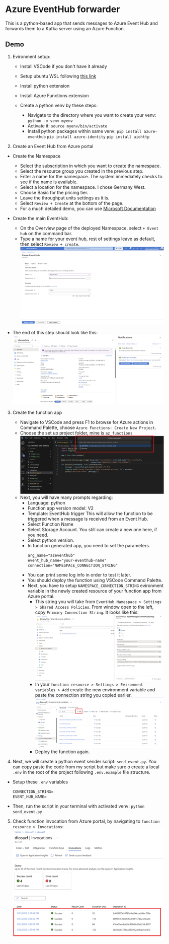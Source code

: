 # Azure EventHub forwarder
This is a python-based app that sends messages to Azure Event Hub and forwards them to a Kafka server using an Azure Function.

## Demo

1. Evironment setup:
    - Install VSCode if you don't have it already

    - Setup ubuntu WSL following [this link](https://learn.microsoft.com/en-us/windows/wsl/tutorials/wsl-vscode)

    - Install python extension

    - Install Azure Functions extension

    - Create a python venv by these steps:
        - Navigate to the directory where you want to create your venv:
            ```python -m venv myenv```
        - Activate it:
            ```source myenv/bin/activate```
        - Install python packages within same venv:
            ```pip install azure-eventhub```
            ```pip install azure-identity```
            ```pip install aiohttp```

2. Create an Event Hub from Azure portal
- Create the Namespace
    - Select the subscription in which you want to create the namespace.
    - Select the resource group you created in the previous step.
    - Enter a name for the namespace. The system immediately checks to see if the name is available.
    - Select a location for the namespace. I chose Germany West.
    - Choose Basic for the pricing tier. 
    - Leave the throughput units settings as it is. 
    - Select ```Review + Create``` at the bottom of the page.
    - For a much detailed demo, you can use [Microsoft Documentation](https://learn.microsoft.com/en-us/azure/event-hubs/event-hubs-create)

- Create the main EventHub:
    - On the Overview page of the deployed Namespace, select ```+ Event hub``` on the command bar.
    - Type a name for your event hub, rest of settings leave as default, then select ```Review + create```.
      ![create event hub](imgs/image1.png)

- The end of this step should look like this:
  ![deployed resources](imgs/image2.png)

3. Create the function app
    - Navigate to VSCode and press F1 to browse for Azure actions in Command Palette, choose ```Azure Functions: Create New Project```. 
    - Choose the set up project folder, mine is ```az_functions```
      ![create function app](imgs/image3.png)
    - Next, you will have many prompts regarding:
        - Language: python 
        - Function app version model: V2
        - Template: EventHub trigger
          This will allow the function to be triggered when a message is received from an Event Hub.
        - Select Function Name
        - Select Storage Account. You still can create a new one here, if you need.
        - Select python version.
        - In function generated app, you need to set the parameters.
          ```
          arg_name="azeventhub"
          event_hub_name="your-eventhub-name"
          connection="NAMESPACE_CONNECTION_STRING"
          ```
        - You can print some log info in order to test it later.
        - You should deploy the function using  VSCode Command Palette. 
        - Next, you have to setup ```NAMESPACE_CONNECTION_STRING``` evironment variable in the newly created resource of your function app from Azure portal.
          - This string you will take from ```EventHub Namespace > Settings > Shared Access Policies```. From window open to the left, copy ```Primary Connection String```. It looks like this:
          ![select Primary Connection String](imgs/image4.png)
          - In your ```function resource > Settings > Evironment variables > Add``` create the new environment variable and paste the connection string you copied earlier.
          ![set env vars](imgs/image5.png)
          - Deploy the function again.

4. Next, we will create a python event sender script: ```send_event.py```. You can copy paste the code from my script but make sure o create a local ```.env``` in the root of the project following ```.env.example``` file structure.  
  - Setup these ```.env``` variables
    ```
    CONNECTION_STRING=
    EVENT_HUB_NAME=
    ```
  - Then, run the script in your terminal with activated venv:
    ```python send_event.py``` 

5. Check function invocation from Azure portal, by navigating to ```function resource > Invocations```:
![function invocations](imgs/image6.png)





    

